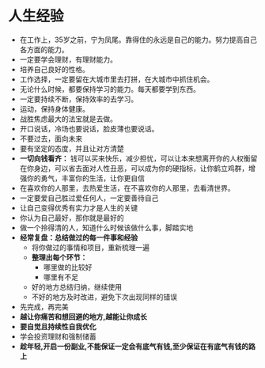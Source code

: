 # 人生经验
- 在工作上，35岁之前，宁为凤尾。靠得住的永远是自己的能力。努力提高自己各方面的能力。
- 一定要学会理财，有理财能力。
- 培养自己良好的性格。
- 工作选择，一定要留在大城市里去打拼，在大城市中抓住机会。
- 无论什么时候，都要保持学习的能力。每天都要学到东西。
- 一定要持续不断，保持效率的去学习。
- 运动，保持身体健康。
- 战胜焦虑最大的法宝就是去做。
- 开口说话，冷场也要说话，脸皮薄也要说话。
- 不要过去，面向未来
- 要有坚定的态度，并且让对方清楚
- **一切向钱看齐：** 钱可以买来快乐，减少担忧，可以让本来想离开你的人权衡留在你身边，可以省去面对人性丑恶，可以成为你的硬指标，让你鹤立鸡群，增强你的勇气，丰富你的生活，让你更自信
- 在喜欢你的人那里，去热爱生活，在不喜欢你的人那里，去看清世界。
- 一定要爱自己胜过爱任何人，一定要善待自己
- 让自己变得优秀有实力才是人生的关键
- 你认为自己最好，那你就是最好的
- 做一个拎得清的人，知道什么时候该做什么事，脚踏实地
- **经常复盘：总结做过的每一件事和经验**
  - 将你做过的事情和项目，重新梳理一遍
  - **整理出每个环节：**
    - 哪里做的比较好
	- 哪里有不足
  - 好的地方总结归纳，继续使用
  - 不好的地方及时改进，避免下次出现同样的错误
- 先完成，再完美
- **越让你痛苦和想回避的地方,越能让你成长**
- **要自觉且持续性自我优化**
- 学会投资理财和强制储蓄
- **趁年轻,开启一份副业,不能保证一定会有底气有钱,至少保证在有底气有钱的路上**
